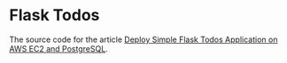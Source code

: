 # Flask Todos

The source code for the article [Deploy Simple Flask Todos Application on AWS EC2 and PostgreSQL](https://arlenx.io/Blog/10+Articles/Deploy+Simple+Flask+Application+on+AWS+EC2).
